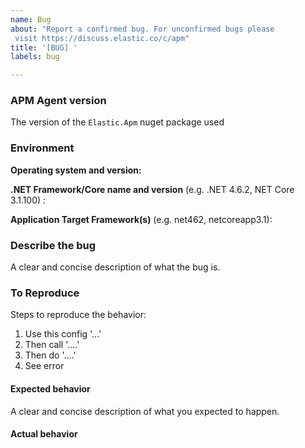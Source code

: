 ```yaml
---
name: Bug
about: "Report a confirmed bug. For unconfirmed bugs please
 visit https://discuss.elastic.co/c/apm"
title: '[BUG] '
labels: bug

---
```

<!--
GitHub is reserved for bug reports and feature requests; it is not the place
for general questions. If you have a question or an unconfirmed bug , please
visit the [forums](https://discuss.elastic.co/c/apm).

For security vulnerabilities please only send reports to security@elastic.co.
See https://www.elastic.co/community/security for more information.

Please fill in the following details to help us reproduce the bug:
-->

### APM Agent version
The version of the `Elastic.Apm` nuget package used

### Environment

**Operating system and version:**

**.NET Framework/Core name and version** (e.g. .NET 4.6.2, NET Core 3.1.100) :

**Application Target Framework(s)** (e.g. net462, netcoreapp3.1):

### Describe the bug
A clear and concise description of what the bug is.

### To Reproduce

Steps to reproduce the behavior:

1. Use this config '...'
2. Then call '....'
3. Then do '....'
4. See error

#### Expected behavior
A clear and concise description of what you expected to happen.

#### Actual behavior

